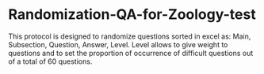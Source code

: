 # Randomization-QA-for-Zoology-test
This protocol is designed to randomize questions sorted in excel as: Main, Subsection, Question, Answer, Level. Level allows to give weight to questions and to set the proportion of occurrence of difficult questions out of a total of 60 questions.
